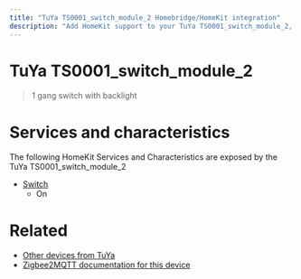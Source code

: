 ```yaml
---
title: "TuYa TS0001_switch_module_2 Homebridge/HomeKit integration"
description: "Add HomeKit support to your TuYa TS0001_switch_module_2, using Homebridge, Zigbee2MQTT and homebridge-z2m."
---
```

<!---
This file has been GENERATED using src/docgen/docgen.ts
DO NOT EDIT THIS FILE MANUALLY!
-->
# TuYa TS0001_switch_module_2
> 1 gang switch with backlight


# Services and characteristics
The following HomeKit Services and Characteristics are exposed by
the TuYa TS0001_switch_module_2

* [Switch](../../switch.md)
  * On


# Related
* [Other devices from TuYa](../index.md#tuya)
* [Zigbee2MQTT documentation for this device](https://www.zigbee2mqtt.io/devices/TS0001_switch_module_2.html)
